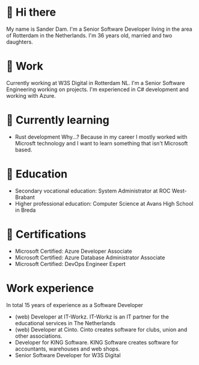# 👋 Hi there 

My name is Sander Dam. I'm a Senior Software Developer living in the area of Rotterdam in the Netherlands.
I'm 36 years old, married and two daughters.

# 💼 Work
Currently working at W3S Digital in Rotterdam NL. I'm a Senior Software Engineering working on projects.
I'm experienced in C# development and working with Azure.

# 🌱 Currently learning

- Rust development
  Why...? Because in my career I mostly worked with Microsft technology and I want to learn something that isn't Microsoft based.

# 🏫 Education

- Secondary vocational education: System Administrator at ROC West-Brabant
- Higher professional education: Computer Science at Avans High School in Breda

# 🪪 Certifications

- Microsoft Certified: Azure Developer Associate
- Microsoft Certified: Azure Database Administrator Associate
- Microsoft Certified: DevOps Engineer Expert

# Work experience

In total 15 years of experience as a Software Developer
- (web) Developer at IT-Workz. IT-Workz is an IT partner for the educational services in The Netherlands
- (web) Developer at Cinto. Cinto creates software for clubs, union and other associations.
- Developer for KING Software. KING Software creates software for accountants, warehouses and web shops.
- Senior Software Developer for W3S Digital
